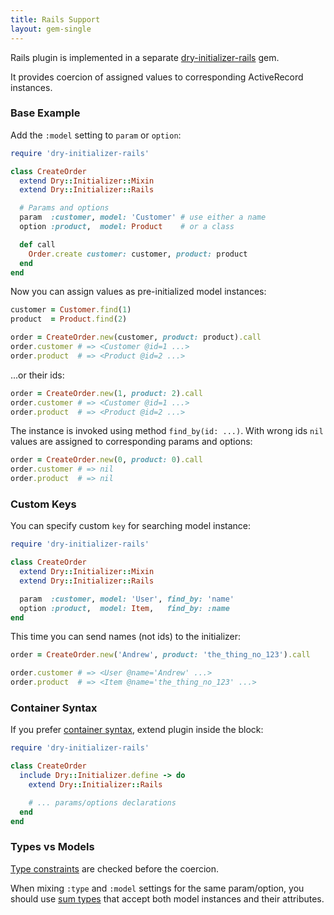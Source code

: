 ```yaml
---
title: Rails Support
layout: gem-single
---
```


Rails plugin is implemented in a separate [dry-initializer-rails][dry-initializer-rails] gem.

It provides coercion of assigned values to corresponding ActiveRecord instances.

### Base Example

Add the `:model` setting to `param` or `option`:

```ruby
require 'dry-initializer-rails'

class CreateOrder
  extend Dry::Initializer::Mixin
  extend Dry::Initializer::Rails

  # Params and options
  param  :customer, model: 'Customer' # use either a name
  option :product,  model: Product    # or a class

  def call
    Order.create customer: customer, product: product
  end
end
```

Now you can assign values as pre-initialized model instances:

```ruby
customer = Customer.find(1)
product  = Product.find(2)

order = CreateOrder.new(customer, product: product).call
order.customer # => <Customer @id=1 ...>
order.product  # => <Product @id=2 ...>
```

...or their ids:

```ruby
order = CreateOrder.new(1, product: 2).call
order.customer # => <Customer @id=1 ...>
order.product  # => <Product @id=2 ...>
```

The instance is invoked using method `find_by(id: ...)`.
With wrong ids `nil` values are assigned to corresponding params and options:

```ruby
order = CreateOrder.new(0, product: 0).call
order.customer # => nil
order.product  # => nil
```

### Custom Keys

You can specify custom `key` for searching model instance:

```ruby
require 'dry-initializer-rails'

class CreateOrder
  extend Dry::Initializer::Mixin
  extend Dry::Initializer::Rails

  param  :customer, model: 'User', find_by: 'name'
  option :product,  model: Item,   find_by: :name
end
```

This time you can send names (not ids) to the initializer:

```ruby
order = CreateOrder.new('Andrew', product: 'the_thing_no_123').call

order.customer # => <User @name='Andrew' ...>
order.product  # => <Item @name='the_thing_no_123' ...>
```

### Container Syntax

If you prefer [container syntax][container-syntax], extend plugin inside the block:

```ruby
require 'dry-initializer-rails'

class CreateOrder
  include Dry::Initializer.define -> do
    extend Dry::Initializer::Rails

    # ... params/options declarations
  end
end
```

### Types vs Models

[Type constraints][type-constraints] are checked before the coercion.

When mixing `:type` and `:model` settings for the same param/option, you should use [sum types][sum-types] that accept both model instances and their attributes.

[container-syntax]: http://dry-rb.org/gems/dry-initializer/container-version/
[dry-initializer-rails]: https://github.com/nepalez/dry-initializer-rails
[sum-types]: http://dry-rb.org/gems/dry-types/sum/
[type-constraints]: http://dry-rb.org/gems/dry-initializer/type-constraints/
